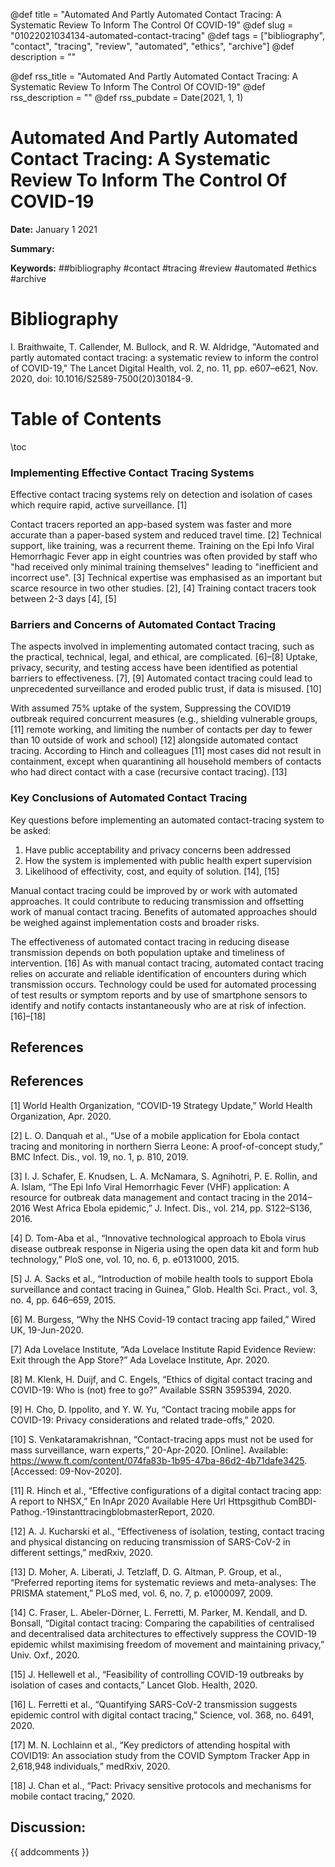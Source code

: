@def title = "Automated And Partly Automated Contact Tracing: A Systematic Review To Inform The Control Of COVID-19"
@def slug = "01022021034134-automated-contact-tracing"
@def tags = ["bibliography", "contact", "tracing", "review", "automated", "ethics", "archive"]
@def description = ""

@def rss_title = "Automated And Partly Automated Contact Tracing: A Systematic Review To Inform The Control Of COVID-19"
@def rss_description = ""
@def rss_pubdate = Date(2021, 1, 1)


Automated And Partly Automated Contact Tracing: A Systematic Review To Inform The Control Of COVID-19
=========

**Date:** January 1 2021

**Summary:** 

**Keywords:** ##bibliography #contact #tracing #review #automated #ethics #archive

Bibliography
==========

I. Braithwaite, T. Callender, M. Bullock, and R. W. Aldridge, "Automated and partly automated contact tracing: a systematic review to inform the control of COVID-19," The Lancet Digital Health, vol. 2, no. 11, pp. e607–e621, Nov. 2020, doi: 10.1016/S2589-7500(20)30184-9.

Table of Contents
=========

\toc

### Implementing Effective Contact Tracing Systems

Effective contact tracing systems rely on detection and isolation of cases which require rapid, active surveillance. [1]

Contact tracers reported an app-based system was faster and more accurate than a paper-based system and reduced travel time. [2] Technical support, like training, was a recurrent theme.  Training on the Epi Info Viral Hemorrhagic Fever app in eight countries was often provided by staff who "had received only minimal training themselves" leading to "inefficient and incorrect use". [3] Technical expertise was emphasised as an important but scarce resource in two other studies. [2], [4] Training contact tracers took between 2-3 days [4], [5]

### Barriers and Concerns of Automated Contact Tracing

The aspects involved in implementing automated contact tracing, such as the practical, technical, legal, and ethical, are complicated. [6]–[8] Uptake, privacy, security, and testing access have been identified as potential barriers to effectiveness. [7], [9] Automated contact tracing could lead to unprecedented surveillance and eroded public trust, if data is misused. [10]

With assumed 75% uptake of the system,  Suppressing the COVID19 outbreak required concurrent measures (e.g., shielding vulnerable groups, [11] remote working, and limiting the number of contacts per day to fewer than 10 outside of work and school) [12] alongside automated contact tracing. According to Hinch and colleagues [11] most cases did not result in containment, except when quarantining all household members of contacts who had direct contact with a case (recursive contact tracing). [13]

### Key Conclusions of Automated Contact Tracing

Key questions before implementing an automated contact-tracing system to be asked: 

1. Have public acceptability and privacy concerns been addressed
2. How the system is implemented with public health expert supervision
3. Likelihood of effectivity, cost, and equity of solution. [14], [15]

Manual contact tracing could be improved by or work with automated approaches. It could contribute to reducing transmission and offsetting work of manual contact tracing. Benefits of automated approaches should be weighed against implementation costs and broader risks.

The effectiveness of automated contact tracing in reducing disease transmission depends on both population uptake and timeliness of intervention. [16] As with manual contact tracing, automated contact tracing relies on accurate and reliable identification of encounters during which transmission occurs. Technology could be used for automated processing of test results or symptom reports and by use of smartphone sensors to identify and notify contacts instantaneously who are at risk of infection. [16]–[18]

## References

## References

[1] World Health Organization, “COVID-19 Strategy Update,” World Health Organization, Apr. 2020.

[2] L. O. Danquah et al., “Use of a mobile application for Ebola contact tracing and monitoring in northern Sierra Leone: A proof-of-concept study,” BMC Infect. Dis., vol. 19, no. 1, p. 810, 2019.

[3] I. J. Schafer, E. Knudsen, L. A. McNamara, S. Agnihotri, P. E. Rollin, and A. Islam, “The Epi Info Viral Hemorrhagic Fever (VHF) application: A resource for outbreak data management and contact tracing in the 2014–2016 West Africa Ebola epidemic,” J. Infect. Dis., vol. 214, pp. S122–S136, 2016.

[4] D. Tom-Aba et al., “Innovative technological approach to Ebola virus disease outbreak response in Nigeria using the open data kit and form hub technology,” PloS one, vol. 10, no. 6, p. e0131000, 2015.

[5] J. A. Sacks et al., “Introduction of mobile health tools to support Ebola surveillance and contact tracing in Guinea,” Glob. Health Sci. Pract., vol. 3, no. 4, pp. 646–659, 2015.

[6] M. Burgess, “Why the NHS Covid-19 contact tracing app failed,” Wired UK, 19-Jun-2020.

[7] Ada Lovelace Institute, “Ada Lovelace Institute Rapid Evidence Review: Exit through the App Store?” Ada Lovelace Institute, Apr. 2020.

[8] M. Klenk, H. Duijf, and C. Engels, “Ethics of digital contact tracing and COVID-19: Who is (not) free to go?” Available SSRN 3595394, 2020.

[9] H. Cho, D. Ippolito, and Y. W. Yu, “Contact tracing mobile apps for COVID-19: Privacy considerations and related trade-offs,” 2020.

[10] S. Venkataramakrishnan, “Contact-tracing apps must not be used for mass surveillance, warn experts,” 20-Apr-2020. [Online]. Available: https://www.ft.com/content/074fa83b-1b95-47ba-86d2-4b71dafe3425. [Accessed: 09-Nov-2020].

[11] R. Hinch et al., “Effective configurations of a digital contact tracing app: A report to NHSX,” En InApr 2020 Available Here Url Httpsgithub ComBDI-Pathog.-19instanttracingblobmasterReport, 2020.

[12] A. J. Kucharski et al., “Effectiveness of isolation, testing, contact tracing and physical distancing on reducing transmission of SARS-CoV-2 in different settings,” medRxiv, 2020.

[13] D. Moher, A. Liberati, J. Tetzlaff, D. G. Altman, P. Group, et al., “Preferred reporting items for systematic reviews and meta-analyses: The PRISMA statement,” PLoS med, vol. 6, no. 7, p. e1000097, 2009.

[14] C. Fraser, L. Abeler-Dörner, L. Ferretti, M. Parker, M. Kendall, and D. Bonsall, “Digital contact tracing: Comparing the capabilities of centralised and decentralised data architectures to effectively suppress the COVID-19 epidemic whilst maximising freedom of movement and maintaining privacy,” Univ. Oxf., 2020.

[15] J. Hellewell et al., “Feasibility of controlling COVID-19 outbreaks by isolation of cases and contacts,” Lancet Glob. Health, 2020.

[16] L. Ferretti et al., “Quantifying SARS-CoV-2 transmission suggests epidemic control with digital contact tracing,” Science, vol. 368, no. 6491, 2020.

[17] M. N. Lochlainn et al., “Key predictors of attending hospital with COVID19: An association study from the COVID Symptom Tracker App in 2,618,948 individuals,” medRxiv, 2020.

[18] J. Chan et al., “Pact: Privacy sensitive protocols and mechanisms for mobile contact tracing,” 2020.
## Discussion: 

{{ addcomments }}
